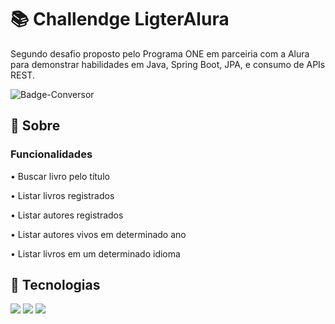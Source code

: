 <h1> 📚 Challendge LigterAlura </h1>

<p>Segundo desafio proposto pelo Programa ONE em parceiria com a Alura para demonstrar habilidades em Java, Spring Boot, JPA, e consumo de APIs REST.</p>

![Badge-Conversor]()


<h2>📓 Sobre </h2>
<h3> Funcionalidades </h3>

<p>
• Buscar livro pelo título
</p>
<p>
• Listar livros registrados
</p>
<p>
• Listar autores registrados
</p>
<p>
• Listar autores vivos em determinado ano
</p>
<p>
• Listar livros em um determinado idioma
</p>

## 🚀 Tecnologias
<div>
  <img src="https://img.shields.io/badge/java-%23ED8B00.svg?style=for-the-badge&logo=openjdk&logoColor=white">
  <img src="https://img.shields.io/badge/spring-%236DB33F.svg?style=for-the-badge&logo=spring&logoColor=white">
  <img src="https://img.shields.io/badge/PostgreSQL-000?style=for-the-badge&logo=postgresql""
</div>
